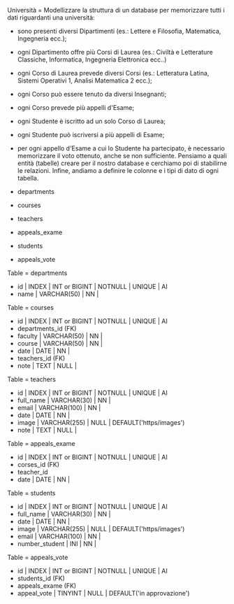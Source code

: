 Università = 
Modellizzare la struttura di un database per memorizzare tutti i dati riguardanti una università:
- sono presenti diversi Dipartimenti (es.: Lettere e Filosofia, Matematica, Ingegneria ecc.);
- ogni Dipartimento offre più Corsi di Laurea (es.: Civiltà e Letterature Classiche, Informatica, Ingegneria Elettronica ecc..)
- ogni Corso di Laurea prevede diversi Corsi (es.: Letteratura Latina, Sistemi Operativi 1, Analisi Matematica 2 ecc.);
- ogni Corso può essere tenuto da diversi Insegnanti;
- ogni Corso prevede più appelli d'Esame;
- ogni Studente è iscritto ad un solo Corso di Laurea;
- ogni Studente può iscriversi a più appelli di Esame;
- per ogni appello d'Esame a cui lo Studente ha partecipato, è necessario memorizzare il voto ottenuto, anche se non sufficiente.
Pensiamo a quali entità (tabelle) creare per il nostro database e cerchiamo poi di stabilirne le relazioni. Infine, andiamo a definire le colonne e i tipi di dato di ogni tabella.


- departments
- courses
- teachers
- appeals_exame
- students
- appeals_vote



Table = departments
- id    | INDEX | INT or BIGINT | NOTNULL | UNIQUE | AI 
- name  | VARCHAR(50) | NN |





Table = courses
- id    | INDEX | INT or BIGINT | NOTNULL | UNIQUE | AI 
- departments_id (FK)
- faculty | VARCHAR(50) | NN |
- course  | VARCHAR(50) | NN |
- date    | DATE | NN |
- teachers_id   (FK)
- note    | TEXT | NULL | 





Table = teachers
- id    | INDEX | INT or BIGINT | NOTNULL | UNIQUE | AI 
- full_name | VARCHAR(30) | NN |
- email | VARCHAR(100) | NN |
- date   | DATE | NN |
- image | VARCHAR(255) | NULL | DEFAULT('https/images')
- note  | TEXT | NULL | 






Table = appeals_exame
- id    | INDEX | INT or BIGINT | NOTNULL | UNIQUE | AI 
- corses_id     (FK)
- teacher_id
- date  | DATE | NN |





Table = students
- id    | INDEX | INT or BIGINT | NOTNULL | UNIQUE | AI 
- full_name   | VARCHAR(30) | NN |
- date   | DATE | NN |
- image  | VARCHAR(255) | NULL | DEFAULT('https/images')
- email  | VARCHAR(100) | NN |   
- number_student | INI | NN |   






Table = appeals_vote
- id    | INDEX | INT or BIGINT | NOTNULL | UNIQUE | AI 
- students_id (FK)
- appeals_exame (FK)
- appeal_vote | TINYINT | NULL | DEFAULT('in approvazione')








